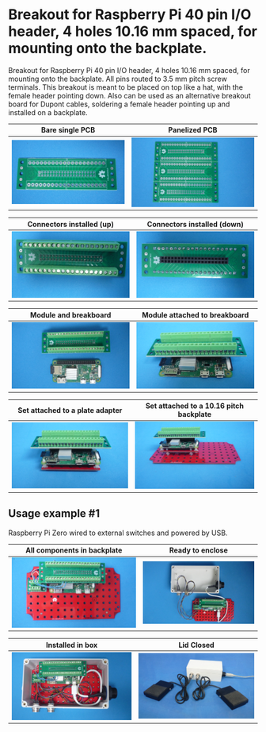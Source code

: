 
# Breakout for Raspberry Pi 40 pin I/O header, 4 holes 10.16 mm spaced, for mounting onto the backplate.

Breakout for Raspberry Pi 40 pin I/O header, 4 holes 10.16 mm spaced, for mounting onto the backplate. All pins routed to 3.5 mm pitch screw terminals. This breakout is meant to be placed on top like a hat, with the female header pointing down. Also can be used as an alternative breakout board for Dupont cables, soldering a female header pointing up and installed on a backplate.

Bare single PCB                              |Panelized PCB                              |
---------------------------------------------|-------------------------------------------|
![](/c-breakouts/c05/assets/img/barepcb.jpg) |![](/c-breakouts/c05/assets/img/panel.jpg) |

Connectors installed (up)                       |Connectors installed (down)                      |
------------------------------------------------|-------------------------------------------------|
![](/c-breakouts/c05/assets/img/connectors.jpg) |![](/c-breakouts/c05/assets/img/connectorsd.jpg) |

Module and breakboard                               |Module attached to breakboard                        |
----------------------------------------------------|-----------------------------------------------------|
![](/c-breakouts/c05/assets/img/moduleandbreak.jpg) |![](/c-breakouts/c05/assets/img/moduleattached.jpg)  |

Set attached to a plate adapter                   |Set attached to a 10.16 pitch backplate                |
--------------------------------------------------|-------------------------------------------------------|
![](/c-breakouts/c05/assets/img/plateadapter.jpg) |![](/c-breakouts/c05/assets/img/moduleinbackplate.jpg) |



## Usage example #1

Raspberry Pi Zero wired to external switches and powered by USB.

All components in backplate                         |Ready to enclose                                 |
----------------------------------------------------|-------------------------------------------------|
![](/c-breakouts/c05/assets/img/componentswired.jpg)|![](/c-breakouts/c05/assets/img/readytoenclose.jpg)|

Installed in box                             |Lid Closed                                       |
---------------------------------------------|-------------------------------------------------|
![](/c-breakouts/c05/assets/img/installedinbox.jpg)|![](/c-breakouts/c05/assets/img/lidclosed1.jpg)|

